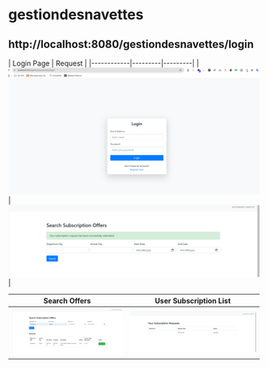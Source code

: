# gestiondesnavettes

## http://localhost:8080/gestiondesnavettes/login

| Login Page |  Request |
|------------|---------|---------|
| ![Login Page](https://raw.githubusercontent.com/MaititeMohamed/gestiondesnavettes/main/images/login.png)  | ![Request Page](https://raw.githubusercontent.com/MaititeMohamed/gestiondesnavettes/main/images/request.png) |

| Search Offers | User Subscription List |
|--------------|----------------------|
| ![Search Offers](https://raw.githubusercontent.com/MaititeMohamed/gestiondesnavettes/main/images/searchOffers.png) | ![User Subscription List](https://raw.githubusercontent.com/MaititeMohamed/gestiondesnavettes/main/images/userSubscriptionList.png) |
